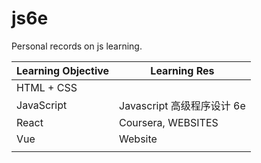 # js6e

Personal records on js learning.

| Learning Objective | Learning Res               |
| ------------------ | -------------------------- |
| HTML + CSS         |                            |
| JavaScript         | Javascript 高级程序设计 6e |
| React              | Coursera, WEBSITES         |
| Vue                | Website                    |
|                    |                            |

